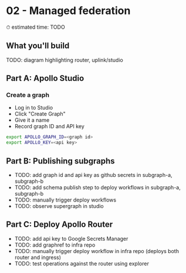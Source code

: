 # 02 - Managed federation

⏱ estimated time: TODO

## What you'll build

TODO: diagram highlighting router, uplink/studio

## Part A: Apollo Studio

### Create a graph

- Log in to Studio
- Click "Create Graph"
- Give it a name
- Record graph ID and API key

```sh
export APOLLO_GRAPH_ID=<graph id>
export APOLLO_KEY=<api key>
```

## Part B: Publishing subgraphs

- TODO: add graph id and api key as github secrets in subgraph-a, subgraph-b
- TODO: add schema publish step to deploy workflows in subgraph-a, subgraph-b
- TODO: manually trigger deploy workflows
- TODO: observe supergraph in studio

## Part C: Deploy Apollo Router

- TODO: add api key to Google Secrets Manager
- TODO: add graphref to infra repo
- TODO: manually trigger deploy workflow in infra repo (deploys both router and ingress)
- TODO: test operations against the router using explorer
